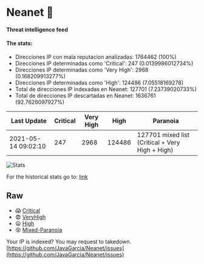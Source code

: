# Neanet :hocho:
#### Threat intelligence feed
#### The stats:

- Direcciones IP con mala reputacion analizadas: 1764462 (100%)
- Direcciones IP determinadas como 'Critical':  247 (0.0139986012734%)
- Direcciones IP determinadas como 'Very High':  2968 (0.168209913277%)
- Direcciones IP determinadas como 'High':  124486 (7.05518169278)
- Total de direcciones IP indexadas en Neanet:  127701 (7.23739020733%)
- Total de direcciones IP descartadas en Neanet:  1636761 (92.7626097927%)

| Last Update | Critical | Very High | High | Paranoia |
| --- | --- | --- | --- | --- |
| 2021-05-14 09:02:10 | 247 | 2968 | 124486 | 127701 mixed list (Critical + Very High + High)|

![Stats](https://docs.google.com/spreadsheets/d/e/2PACX-1vSnaNMIXVabIpDJjufMlzH7poXnshF3mgd8Is1g9ytUEzVsP5my4Trn8f-xkoLLQ38xpL3HtmUexLo6/pubchart?oid=501124687&format=image)

For the historical stats go to: [link](/stats.csv)
## Raw
- :scream: [Critical](https://raw.githubusercontent.com/JavaGarcia/Neanet/master/blacklists/neanet_critical.txt)
- :fearful: [VeryHigh](https://raw.githubusercontent.com/JavaGarcia/Neanet/master/blacklists/neanet_veryHigh.txtt)
- :frowning: [High](https://raw.githubusercontent.com/JavaGarcia/Neanet/master/blacklists/neanet_high.txt)
- :dizzy_face: [Mixed-Paranoia](https://raw.githubusercontent.com/JavaGarcia/Neanet/master/blacklists/neanet_all.txt)


Your IP is indexed? You may request to takedown. [https://github.com/JavaGarcia/Neanet/issues](https://github.com/JavaGarcia/Neanet/issues)


















































































































































































































































































































































































































































































































































































































































































































































































































































































































































































































































































































































































































































































































































































































































































































































































































































































































































































































































































































































































































































































































































































































































































































































































































































































































































































































































































































































































































































































































































































































































































































































































































































































































































































































































































































































































































































































































































































































































































































































































































































































































































































































































































































































































































































































































































































































































































































































































































































































































































































































































































































































































































































































































































































































































































































































































































































































































































































































































































































































































































































































































































































































































































































































































































































































































































